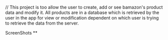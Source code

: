 // This project is too allow the user to create, add or see bamazon's product data and modify it. All products are in a database which is retrieved by the user in the app for view or modification dependent on which user is trying to retrieve the data from the server.

ScreenShots **


